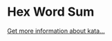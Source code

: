 Hex Word Sum
=
[Get more information about kata...](https://www.codewars.com//kata/5c46ea433dd41b19af1ca3b3)